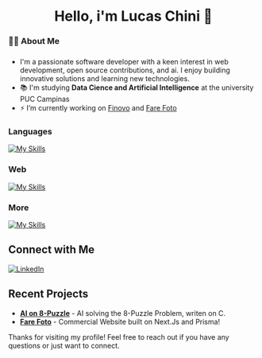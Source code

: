 <h1 align="center">Hello, i'm Lucas Chini 👋</h1>

###

<h3 align="left">👩‍💻  About Me</h3>

###

- I'm a passionate software developer with a keen interest in web development, open source contributions, and ai. I enjoy building innovative solutions and learning new technologies.
- 📚 I'm studying **Data Cience and Artificial Intelligence** at the university PUC Campinas <br>
- ⚡ I’m currently working on [Finovo](https://github.com/lucaschini/Finovo) and [Fare Foto](https://github.com/lucaschini/farefoto)

###

<h3 align="left">Languages</h3>

[![My Skills](https://skillicons.dev/icons?i=js,ts,python,php,c)](https://skillicons.dev)

<h3 align="left">Web</h3>

[![My Skills](https://skillicons.dev/icons?i=html,css,react,next,express,nodejs,tailwind,postman,postgres,mongo)](https://skillicons.dev)

<h3 align="left">More</h3>

[![My Skills](https://skillicons.dev/icons?i=git,bash,docker,figma)](https://skillicons.dev)

## Connect with Me

[![LinkedIn](https://img.shields.io/badge/LinkedIn-0A66C2?style=flat&logo=linkedin&logoColor=white)](https://www.linkedin.com/in/lucaschini)

## Recent Projects

- [**AI on 8-Puzzle**](https://github.com/lucaschini/project1](https://github.com/ViniciusPinheiroLivinalli/Busca-8-Puzzle)) - AI solving the 8-Puzzle Problem, writen on C.
- [**Fare Foto**](https://github.com/lucaschini/farefoto) - Commercial Website built on Next.Js and Prisma!

Thanks for visiting my profile! Feel free to reach out if you have any questions or just want to connect.
